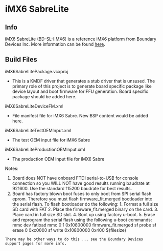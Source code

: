 
iMX6 SabreLite
==============

## Info

iMX6 SabreLite (BD-SL-I.MX6) is a reference iMX6 platform from Boundary Devices Inc. More information can be found [here](https://boundarydevices.com/product/sabre-lite-imx6-sbc/).


## Build Files

iMX6SabreLitePackage.vcxproj
  - This is a KMDF driver that generates a stub driver that is unsused. The primary role of this project is to generate board specific package like device layout and boot firmware for FFU generation. Board specific package should be added here.

iMX6SabreLiteDeviceFM.xml
  - File manifest file for iMX6 Sabre. New BSP content would be added here.

iMX6SabreLiteTestOEMInput.xml
  - The test OEM input file for iMX6 Sabre

iMX6SabreLiteProductionOEMInput.xml
  - The production OEM input file for iMX6 Sabre


  Notes:
  1. Board does NOT have onboard FTDI serial-to-USB for console connection so you WILL NOT have good results running baudrate at 921600. Use the standard 115200 baudrate for best results.
  2. Board has factory blown boot fuses to only boot from SPI serial flash eprom. Therefore you must flash firmware_fit.merged bootloader into the serial flash.
  To flash bootloader do the following:
	1. Format a full size SD card with FAT
	2. Place the firmware_fit.merged binary on the card.
	3. Place card in full size SD slot.
	4. Boot up using factory u-boot.
	5. Erase and reprogram the serial flash using the following u-boot commands:
		mmc dev
		fatload mmc 0:1 0x10800000 firmware_fit.merged
		sf probe
		sf erase 0 0xc0000
		sf write 0x10800000 0x400 ${filesize}

	There may be other ways to do this ... see the Boundary Devices support pages for more info.


